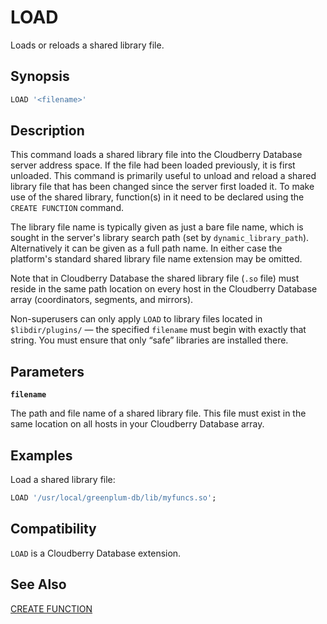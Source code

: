# LOAD

Loads or reloads a shared library file.

## Synopsis

```sql
LOAD '<filename>'
```

## Description

This command loads a shared library file into the Cloudberry Database server address space. If the file had been loaded previously, it is first unloaded. This command is primarily useful to unload and reload a shared library file that has been changed since the server first loaded it. To make use of the shared library, function(s) in it need to be declared using the `CREATE FUNCTION` command.

The library file name is typically given as just a bare file name, which is sought in the server's library search path (set by `dynamic_library_path`). Alternatively it can be given as a full path name. In either case the platform's standard shared library file name extension may be omitted.

Note that in Cloudberry Database the shared library file (`.so` file) must reside in the same path location on every host in the Cloudberry Database array (coordinators, segments, and mirrors).

Non-superusers can only apply `LOAD` to library files located in `$libdir/plugins/` — the specified `filename` must begin with exactly that string. You must ensure that only “safe” libraries are installed there.

## Parameters

**`filename`**

The path and file name of a shared library file. This file must exist in the same location on all hosts in your Cloudberry Database array.

## Examples

Load a shared library file:

```sql
LOAD '/usr/local/greenplum-db/lib/myfuncs.so';
```

## Compatibility

`LOAD` is a Cloudberry Database extension.

## See Also

[CREATE FUNCTION](/docs/sql-statements/sql-stmt-create-function.md)



